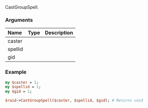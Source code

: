 CastGroupSpell.
### Arguments
**Name**|**Type**|**Description**
:---|:---|:---
caster||
spellid||
gid||

### Example

```perl
my $caster = 1;
my $spellid = 1;
my $gid = 1;

$raid->CastGroupSpell($caster, $spellid, $gid); # Returns void
```